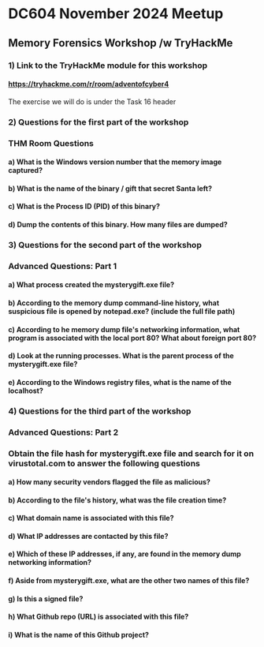 # DC604 November 2024 Meetup
## Memory Forensics Workshop /w TryHackMe
### 1) Link to the TryHackMe module for this workshop
#### https://tryhackme.com/r/room/adventofcyber4
The exercise we will do is under the Task 16 header

### 2) Questions for the first part of the workshop
### THM Room Questions
#### a) What is the Windows version number that the memory image captured?
#### b) What is the name of the binary / gift that secret Santa left?
#### c) What is the Process ID (PID) of this binary?
#### d) Dump the contents of this binary. How many files are dumped?

### 3) Questions for the second part of the workshop
### Advanced Questions: Part 1
#### a) What process created the mysterygift.exe file?
#### b) According to the memory dump command-line history, what suspicious file is opened by notepad.exe? (include the full file path)
#### c) According to he memory dump file's networking information, what program is associated with the local port 80? What about foreign port 80?
#### d) Look at the running processes. What is the parent process of the mysterygift.exe file?
#### e) According to the Windows registry files, what is the name of the localhost?

### 4) Questions for the third part of the workshop
### Advanced Questions: Part 2
### Obtain the file hash for mysterygift.exe file and search for it on virustotal.com to answer the following questions
#### a) How many security vendors flagged the file as malicious?
#### b) According to the file's history, what was the file creation time?
#### c) What domain name is associated with this file?
#### d) What IP addresses are contacted by this file?
#### e) Which of these IP addresses, if any, are found in the memory dump networking information?
#### f) Aside from mysterygift.exe, what are the other two names of this file?
#### g) Is this a signed file?
#### h) What Github repo (URL) is associated with this file?
#### i) What is the name of this Github project?
